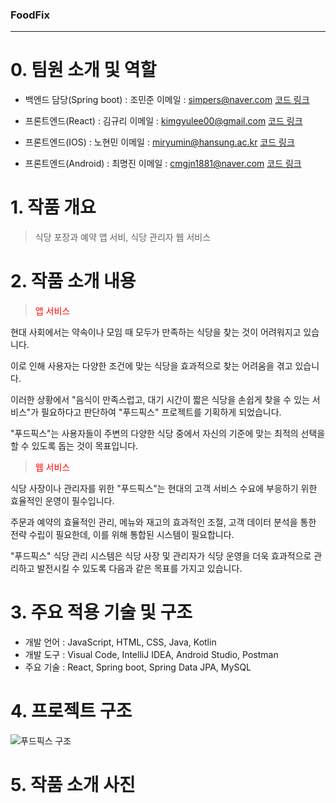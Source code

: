 ### FoodFix 
---

# **0. 팀원 소개 및 역할**
* 백엔드 담당(Spring boot) : 조민준  이메일 : simpers@naver.com [코드 링크](https://github.com/Jominjun1/FoodfixProject/blob/backend)

* 프론트엔드(React) : 김규리 이메일 : kimgyulee00@gmail.com [코드 링크](https://github.com/Jominjun1/FoodfixProject/blob/frontend_web)

* 프론트엔드(IOS) : 노현민 이메일 : miryumin@hansung.ac.kr [코드 링크](https://github.com/Jominjun1/FoodfixProject/blob/frontend_ios)

* 프론트엔드(Android) : 최명진 이메일 : cmgjn1881@naver.com [코드 링크](https://github.com/Jominjun1/FoodfixProject/blob/frontend_android)

# **1. 작품 개요**
>식당 포장과 예약 앱 서비, 식당 관리자 웹 서비스 


# **2. 작품 소개 내용**
><p style="color:red">앱 서비스</p>
현대 사회에서는 약속이나 모임 때 모두가 만족하는 식당을 찾는 것이 어려워지고 있습니다. 

이로 인해 사용자는 다양한 조건에 맞는 식당을 효과적으로 찾는 어려움을 겪고 있습니다.


이러한 상황에서 "음식이 만족스럽고, 대기 시간이 짧은 식당을 손쉽게 찾을 수 있는 서비스"가 필요하다고
판단하여 "푸드픽스" 프로젝트를 기획하게 되었습니다.


"푸드픽스"는 사용자들이 주변의 다양한 식당 중에서 자신의 기준에 맞는 최적의 선택을 할 수 있도록 돕는 것이
목표입니다.


><p style="color:red">웹 서비스</p>
식당 사장이나 관리자를 위한 "푸드픽스"는 현대의 고객 서비스 수요에 부응하기 위한 효율적인 운영이 필수입니다.


주문과 예약의 효율적인 관리, 메뉴와 재고의 효과적인 조절, 고객 데이터 분석을 통한 전략 수립이 필요한데,
이를 위해 통합된 시스템이 필요합니다.


"푸드픽스" 식당 관리 시스템은 식당 사장 및 관리자가 식당 운영을 더욱 효과적으로 관리하고 발전시킬 수
있도록 다음과 같은 목표를 가지고 있습니다.


# **3. 주요 적용 기술 및 구조**
* 개발 언어 : JavaScript, HTML, CSS, Java, Kotlin 
* 개발 도구 : Visual Code, IntelliJ IDEA, Android Studio, Postman 
* 주요 기술 : React, Spring boot, Spring Data JPA, MySQL

# **4. 프로젝트 구조**
![푸드픽스 구조](https://github.com/Jominjun1/FoodfixProject/assets/116476333/0a9a3a5c-2de4-44f6-a214-378f708b2e07)

  
# **5. 작품 소개 사진**
>
